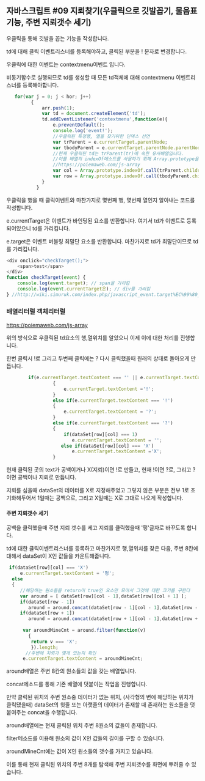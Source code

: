 ## 자바스크립트 #09 지뢰찾기(우클릭으로 깃발꼽기, 물음표기능, 주변 지뢰갯수 세기)





우클릭을 통해 깃발을 꼽는 기능을 작성합니다.

td에 대해 클릭 이벤트리스너를 등록해야하고, 클릭된 부분을 ! 문자로 변경합니다.

우클릭에 대한 이벤트는 contextmenu이벤트 입니다.

비동기함수로 실행되므로 td를 생성할 때 모든 td객체에 대해  contextmenu 이벤트리스너를 등록해야합니다.



```javascript
   for(var j = 0; j < hor; j++)
         {
             arr.push(1);
             var td = document.createElement('td');
             td.addEventListener('contextmenu',function(e){
                 e.preventDefault();
                 console.log('event!');
                 //우클릭된 특정행, 열을 찾기위한 인덱스 선언
                 var trParent = e.currentTarget.parentNode;
                 var tbodyParent = e.currentTarget.parentNode.parentNode;
                 //현재 우클릭된 td는 trParent(tr)에 속한 유사배열입니다.
                 //이를 배열의 indexOf메소드를 사용하기 위해 Array.prototype을 사용합니다
                 //https://poiemaweb.com/js-array
                 var col = Array.prototype.indexOf.call(trParent.children, e.currentTarget);
                 var row = Array.prototype.indexOf.call(tbodyParent.children, trParent);
             }
           }
```





우클릭을 했을 때 클릭이벤트와 마찬가지로 몇번째 행, 몇번째 열인지 알아내는 코드를 작성합니다.

e.currentTarget은 이벤트가 바인딩된 요소를 반환합니다. 여기서 td가 이벤트로 등록되어있으니 td를 가리킵니다.

e.target은 이벤트 버블링 최말단 요소를 반환합니다. 마찬가지로 td가 최말단이므로 td를 가리킵니다.



```javascript
<div onclick="checkTarget();">
    <span>test</span>
</div>
function checkTarget(event) {
    console.log(event.target); // span을 가리킴
    console.log(event.currentTarget은); // div를 가리킴
} //http://wiki.simuruk.com/index.php/javascript_event.target%EC%99%80_event.currentTarget_%EC%B0%A8%EC%9D%B4?TheOrder=1 출처
```





### 배열리터럴 객체리터럴

https://poiemaweb.com/js-array



위의 방식으로 우클릭된 td요소의 행,열위치를 알았으니 이제 이에 대한 처리를 진행합니다.

한번 클릭시 !로 그리고 두번째 클릭에는 ? 다시 클릭했을때 원래의 상태로 돌아오게 만듭니다.



```javascript
        if(e.currentTarget.textContent === '' || e.currentTarget.textContent === 'X')
                 {
                     e.currentTarget.textContent ='!';
                 }
                 else if(e.currentTarget.textContent === '!')
                 {
                     e.currentTarget.textContent = '?';
                 }
                 else if(e.currentTarget.textContent === '?')
                 {
                     if(dataSet[row][col] === 1)
                        e.currentTarget.textContent = '';
                    else if(dataSet[row][col] === 'X')
                        e.currentTarget.textContent ='X';
                 }
```



현재 클릭된 곳의 text가 공백이거나 X(지뢰)이면 !로 만들고, 현재 !이면 ?로, 그리고 ?이면 공백이나 지뢰로 만듭니다.

지뢰를 심을때 dataSet의 데이터를 X로 지정해주었고 그렇지 않은 부분은 전부 1로 초기화해두어서 1일때는 공백으로, 그리고 X일때는 X로 그대로 나오게 작성합니다.



#### 주변 지뢰갯수 세기



공백을 클릭했을때 주변 지뢰 갯수를 세고 지뢰를 클릭했을때 '펑'글자로 바꾸도록 합니다.

td에 대한 클릭이벤트리스너를 등록하고 마찬가지로 행,열위치를 찾은 다음, 주변 8칸에 대해서 dataSet이 X인 값들을 카운트해줍니다.



```javascript
 if(dataSet[row][col] === 'X')
     e.currentTarget.textContent = '펑';
  else
  {
     //해당하는 원소들을 return이 true인 요소만 모아서 그것에 대한 크기를 구한다
     var around = [ dataSet[row][col - 1],dataSet[row][col + 1] ];
     if(dataSet[row - 1])
        around = around.concat(dataSet[row - 1][col - 1],dataSet[row - 1][col], dataSet[row - 1][col + 1]);
     if(dataSet[row + 1])
        around = around.concat(dataSet[row + 1][col - 1],dataSet[row + 1][col],dataSet[row + 1][col + 1]);
      
      var aroundMineCnt = around.filter(function(v)
        {
         return v === 'X';
         }).length;
       //주변에 지뢰가 몇개 있는지 확인
      e.currentTarget.textContent = aroundMineCnt;
```



around배열은 주변 8칸의 원소들의 값을 갖는 배열입니다.

concat메소드를 통해 기존 배열에 덧붙이는 작업을 진행합니다.

만약 클릭된 위치의 주변 원소중 데이터가 없는 위치, (사각형의 변에 해당하는 위치가 클릭됐을때) dataSet의 윗줄 또는 아랫줄의 데이터가 존재할 때 존재하는 원소들을 덧붙여주는 concat을 수행합니다.

around배열에는 현재 클릭된 위치 주변 8원소의 값들이 존재합니다.

filter메소드를 이용해 원소의 값이 X인 값들의 길이를 구할 수 있습니다.

aroundMineCnt에는 값이 X인 원소들의 갯수를 가지고 있습니다.

이를 통해 현재 클릭된 위치의 주변 8개를 탐색해 주변 지뢰갯수를 화면에 뿌려줄 수 있습니다.



